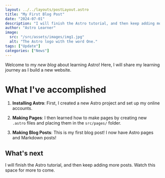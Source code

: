 ```yaml
---
layout: ../../layouts/postLayout.astro
title: "My First Blog Post"
date: "2024-07-01"
description: "I will finish the Astro tutorial, and then keep adding more posts. Watch this space for more to come"
author: "Astro Learner"
image:
  src: "/src/assets/images/img1.jpg"
  alt: "The Astro logo with the word One."
tags: ["Update"]
categories: ["News"]
---
```




Welcome to my _new blog_ about learning Astro! Here, I will share my learning journey as I build a new website.

# **What I've accomplished**

1. **Installing Astro**: First, I created a new Astro project and set up my online accounts.

2. **Making Pages**: I then learned how to make pages by creating new `.astro` files and placing them in the `src/pages/` folder.

3. **Making Blog Posts**: This is my first blog post! I now have Astro pages and Markdown posts!

## What's next

I will finish the Astro tutorial, and then keep adding more posts. Watch this space for more to come.
